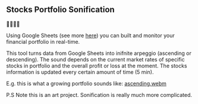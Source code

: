 ## Stocks Portfolio Sonification

🎹🎵🎶🎵 

Using Google Sheets (see more [here](https://blog.sheetgo.com/google-sheets-formulas/googlefinance-formula-google-sheets/)) you can built and monitor your financial portfolio in real-time.

This tool turns data from Google Sheets into inifnite arpeggio (ascending or descending). The sound depends on the current market rates of specific stocks in portfolio and the overall profit or loss at the moment. The stocks information is updated every certain amount of time (5 min).

E.g. this is what a growing portfolio sounds like: [ascending.webm](https://github.com/AlexeyKavasin/stock-portfolio-sonification/assets/9008727/c13e524b-1ab2-474e-9661-a110f140129c)


P.S Note this is an art project. Sonification is really much more complicated.

